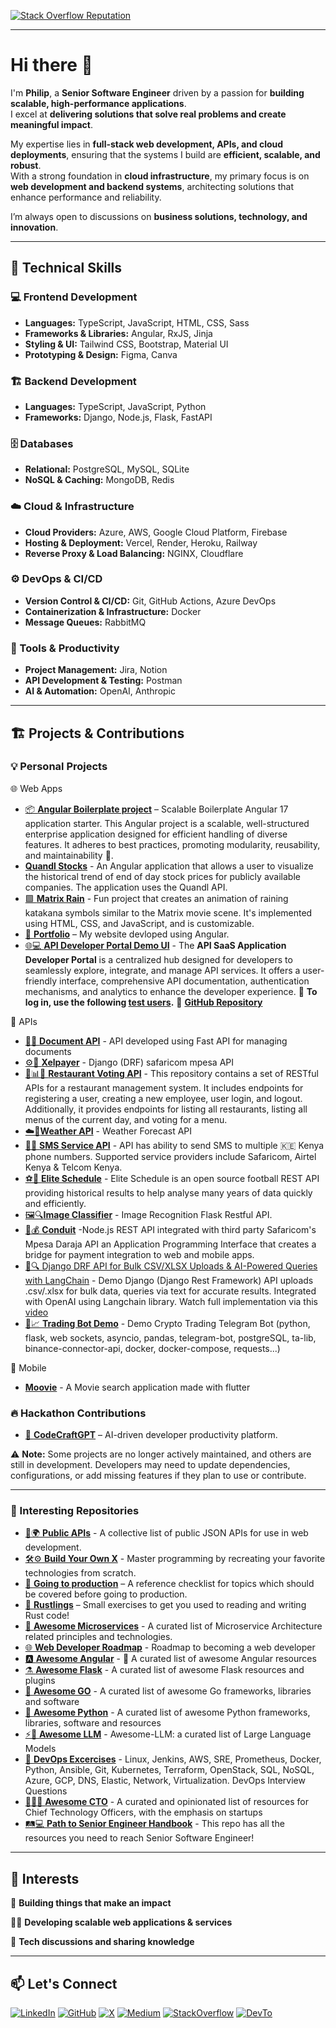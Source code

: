 <!-- Social Icons -->

[LinkedIn]: https://www.linkedin.com/in/pmutua
[GitHub]: https://www.github.com/pmutua
[Twitter]: https://www.twitter.com/itsphilipmutua
[Medium]: http://www.medium.com/@philip.mutua
[StackOverflow]: https://stackoverflow.com/users/8342189/philip-mutua
[DevTo]: http://dev.to/pmutua

<p align="left">
  <a href="https://stackoverflow.com/users/8342189/philip-mutua">
    <img alt="Stack Overflow Reputation" src="https://stackoverflow-badge.vercel.app/?userID=8342189">
  </a>
</p>

---

# Hi there 👋

I'm **Philip**, a **Senior Software Engineer** driven by a passion for **building scalable, high-performance applications**.  
I excel at **delivering solutions that solve real problems and create meaningful impact**.  

My expertise lies in **full-stack web development, APIs, and cloud deployments**, ensuring that the systems I build are **efficient, scalable, and robust**.  
With a strong foundation in **cloud infrastructure**, my primary focus is on **web development and backend systems**, architecting solutions that enhance performance and reliability.  

I’m always open to discussions on **business solutions, technology, and innovation**.

---

## 📌 Technical Skills  

### 💻 Frontend Development  
- **Languages:** TypeScript, JavaScript, HTML, CSS, Sass  
- **Frameworks & Libraries:** Angular, RxJS, Jinja  
- **Styling & UI:** Tailwind CSS, Bootstrap, Material UI  
- **Prototyping & Design:** Figma, Canva  

### 🏗️ Backend Development  
- **Languages:** TypeScript, JavaScript, Python  
- **Frameworks:** Django, Node.js, Flask, FastAPI  

### 🗄️ Databases  
- **Relational:** PostgreSQL, MySQL, SQLite  
- **NoSQL & Caching:** MongoDB, Redis  

### ☁️ Cloud & Infrastructure  
- **Cloud Providers:** Azure, AWS, Google Cloud Platform, Firebase  
- **Hosting & Deployment:** Vercel, Render, Heroku, Railway  
- **Reverse Proxy & Load Balancing:** NGINX, Cloudflare  

### ⚙️ DevOps & CI/CD  
- **Version Control & CI/CD:** Git, GitHub Actions, Azure DevOps  
- **Containerization & Infrastructure:** Docker
- **Message Queues:** RabbitMQ  

### 🔧 Tools & Productivity  
- **Project Management:** Jira, Notion  
- **API Development & Testing:** Postman  
- **AI & Automation:** OpenAI, Anthropic  
---

## 🏗️ Projects & Contributions

### 💡 Personal Projects
🌐 Web Apps
- [📦 **Angular Boilerplate project**](https://github.com/pmutua/Boilerplate-Angular-Project) – Scalable Boilerplate Angular 17 application starter. This Angular project is a scalable, well-structured enterprise application designed for efficient handling of diverse features. It adheres to best practices, promoting modularity, reusability, and maintainability 🚀.
- [**Quandl Stocks**](https://github.com/pmutua/quandlstocks) - An Angular application that allows a user to visualize the historical trend of end of day stock prices for publicly available companies. The application uses the Quandl API.
- [🟩 **Matrix Rain**](https://github.com/pmutua/Matrix-Rain) - Fun project that creates an animation of raining katakana symbols similar to the Matrix movie scene. It's implemented using HTML, CSS, and JavaScript, and is customizable.
- [🚀 **Portfolio**](https://pmutua-github-io-pmutuas-projects.vercel.app/) – My website devloped using Angular.
- [🌐💻 **API Developer Portal Demo UI**](https://app-4pf.pages.dev/fr/) - The **API SaaS Application Developer Portal** is a centralized hub designed for developers to seamlessly explore, integrate, and manage API services. It offers a user-friendly interface, comprehensive API documentation, authentication mechanisms, and analytics to enhance the developer experience.  🔑 **To log in, use the following [test users](https://gist.github.com/pmutua/8f08e4a824bba0c4aadda6044dd48cdf).** 📂 **[GitHub Repository](https://github.com/Eb-Developer-Playground/api-saas-application)**


🔌 APIs
- [📄🔌 **Document API**](https://github.com/pmutua/document-management-api) - API developed using Fast API for managing documents
- [⚙️📲 **Xelpayer**](https://github.com/pmutua/xelpayer) - Django (DRF) safaricom mpesa API
- [🥗📊🔌 **Restaurant Voting API**](https://github.com/pmutua/restaurant-voting) - This repository contains a set of RESTful APIs for a restaurant management system. It includes endpoints for registering a user, creating a new employee, user login, and logout. Additionally, it provides endpoints for listing all restaurants, listing all menus of the current day, and voting for a menu.
- [☁️🔌**Weather API**](https://github.com/pmutua/weather-api) - Weather Forecast API
- [💬🔌 **SMS Service API**](https://github.com/pmutua/sms-service) - API has ability to send SMS to multiple 🇰🇪 Kenya phone numbers. Supported service providers include Safaricom, Airtel Kenya & Telcom Kenya.
- [⚽🥅 **Elite Schedule**](https://github.com/pmutua/elite-schedule) - Elite Schedule is an open source football REST API providing historical results to help analyse many years of data quickly and efficiently.
- [🖼️🔍**Image Classifier**](https://github.com/pmutua/imgclassifier) - Image Recognition Flask Restful API.
- [🔗💰 **Conduit**](https://github.com/pmutua/conduit) -Node.js REST API integrated with third party Safaricom's Mpesa Daraja API an Application Programming Interface that creates a bridge for payment integration to web and mobile apps.
- [🤖🔍 Django DRF API for Bulk CSV/XLSX Uploads & AI-Powered Queries with LangChain](https://github.com/pmutua/drf_csv_xlsx_file_upload) - Demo Django (Django Rest Framework) API uploads .csv/.xlsx for bulk data, queries via text for accurate results. Integrated with OpenAI using Langchain library. Watch full implementation via this [video](https://www.youtube.com/watch?v=gXYvhHocz84&t=4333s)
- [🤖📈 **Trading Bot Demo**](https://github.com/pmutua/tradingbot) - Demo Crypto Trading Telegram Bot (python, flask, web sockets, asyncio, pandas, telegram-bot, postgreSQL, ta-lib, binance-connector-api, docker, docker-compose, requests...)

📱 Mobile 
  - [**Moovie**](https://github.com/pmutua/moovie) - A Movie search application made with flutter

### 🔥 Hackathon Contributions
- [🤖 **CodeCraftGPT**](https://github.com/pmutua/CodeCraftGPT) – AI-driven developer productivity platform. 

⚠️ **Note:** Some projects are no longer actively maintained, and others are still in development. Developers may need to update dependencies, configurations, or add missing features if they plan to use or contribute. 

---
### 📌 Interesting Repositories
- [🔌🌍 **Public APIs**](https://github.com/pmutua/public-apis) - A collective list of public JSON APIs for use in web development.
- [🛠️⚙️ **Build Your Own X**](https://github.com/pmutua/build-your-own-x) - Master programming by recreating your favorite technologies from scratch.
- [🚀 **Going to production**](https://github.com/pmutua/going-to-production?tab=readme-ov-file) – A reference checklist for topics which should be covered before going to production.
- [🦀 **Rustlings**](https://github.com/pmutua/rustlings) – Small exercises to get you used to reading and writing Rust code!
- [📡 **Awesome Microservices**](https://github.com/mfornos/awesome-microservices) - A curated list of Microservice Architecture related principles and technologies.
- [🌐 **Web Developer Roadmap**](https://github.com/pmutua/developer-roadmap) - Roadmap to becoming a web developer
- [🅰️ **Awesome Angular**](https://github.com/PatrickJS/awesome-angular) - 📄 A curated list of awesome Angular resources 
- [⚗️ **Awesome Flask**](https://github.com/pmutua/awesome-flask) - A curated list of awesome Flask resources and plugins
- [🐹 **Awesome GO**](https://github.com/pmutua/awesome-go) - A curated list of awesome Go frameworks, libraries and software
- [🐍 **Awesome Python**](https://github.com/pmutua/awesome-python) - A curated list of awesome Python frameworks, libraries, software and resources
- [⚡🤖 **Awesome LLM**](https://github.com/Hannibal046/Awesome-LLM) - Awesome-LLM: a curated list of Large Language Models
- [🚀 **DevOps Excercises**](https://github.com/pmutua/devops-exercises) - Linux, Jenkins, AWS, SRE, Prometheus, Docker, Python, Ansible, Git, Kubernetes, Terraform, OpenStack, SQL, NoSQL, Azure, GCP, DNS, Elastic, Network, Virtualization. DevOps Interview Questions
- [🚀👨‍💻 **Awesome CTO**](https://github.com/pmutua/awesome-cto) - A curated and opinionated list of resources for Chief Technology Officers, with the emphasis on startups
- [🛤️💻 **Path to Senior Engineer Handbook**](https://github.com/pmutua/senior-engineer) - This repo has all the resources you need to reach Senior Software Engineer!


---

## 📌 Interests

🦄 **Building things that make an impact**

👨‍💻 **Developing scalable web applications & services**

📢 **Tech discussions and sharing knowledge**

---

## 📫 Let's Connect

[![LinkedIn](https://img.shields.io/badge/-LinkedIn-0077B5?style=flat-square&logo=linkedin&logoColor=white)][LinkedIn]
[![GitHub](https://img.shields.io/badge/-GitHub-181717?style=flat-square&logo=github&logoColor=white)][GitHub]
[![X](https://img.shields.io/badge/-X-000000?style=flat-square&logo=x&logoColor=white)](https://twitter.com/itsphilipmutua)
[![Medium](https://img.shields.io/badge/-Medium-000000?style=flat-square&logo=medium&logoColor=white)][Medium]
[![StackOverflow](https://img.shields.io/badge/-StackOverflow-F58025?style=flat-square&logo=stackoverflow&logoColor=white)][StackOverflow]
[![DevTo](https://img.shields.io/badge/-Dev.to-0A0A0A?style=flat-square&logo=dev.to&logoColor=white)][DevTo]
